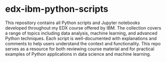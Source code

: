 # edx-ibm-python-scripts

This repository contains all Python scripts and Jupyter notebooks developed throughout my EDX course offered by IBM. The collection covers a range of topics including data analysis, machine learning, and advanced Python techniques. Each script is well-documented with explanations and comments to help users understand the context and functionality. This repo serves as a resource for both reviewing course material and for practical examples of Python applications in data science and machine learning.
